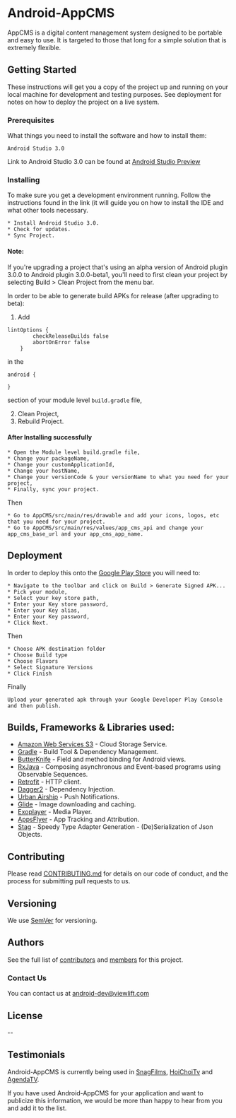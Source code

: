 # Android-AppCMS

AppCMS is a digital content management system designed to be portable and easy to use. It is targeted to those that long for a simple solution that is extremely flexible.

## Getting Started

These instructions will get you a copy of the project up and running on your local machine for development and testing purposes. See deployment for notes on how to deploy the project on a live system.

### Prerequisites

What things you need to install the software and how to install them:

```
Android Studio 3.0
```
Link to Android Studio 3.0 can be found at [Android Studio Preview](https://developer.android.com/studio/preview/index.html)

### Installing

To make sure you get a development environment running. Follow the instructions found in the link (it will guide you on how to install the IDE and what other tools necessary.

```
* Install Android Studio 3.0.
* Check for updates.
* Sync Project.
```
#### Note: 
If you're upgrading a project that's using an alpha version of Android plugin 3.0.0 to Android plugin 3.0.0-beta1, you'll need to first clean your project by selecting Build > Clean Project from the menu bar.

In order to be able to generate build APKs for release (after upgrading to beta):

1. Add
```
lintOptions {
        checkReleaseBuilds false
        abortOnError false
    }
``` 
in the 
```
android { 

}
``` 
section of your module level ```build.gradle``` file,
    
2. Clean Project, 
3. Rebuild Project.

#### After Installing successfully
```
* Open the Module level build.gradle file,
* Change your packageName,
* Change your customApplicationId,
* Change your hostName,
* Change your versionCode & your versionName to what you need for your project,
* Finally, sync your project.
```
Then

```
* Go to AppCMS/src/main/res/drawable and add your icons, logos, etc that you need for your project.
* Go to AppCMS/src/main/res/values/app_cms_api and change your app_cms_base_url and your app_cms_app_name.
```

## Deployment

In order to deploy this onto the [Google Play Store](https://play.google.com/store?hl=en) you will need to:

```
* Navigate to the toolbar and click on Build > Generate Signed APK...
* Pick your module,
* Select your key store path,
* Enter your Key store password,
* Enter your Key alias,
* Enter your Key password,
* Click Next.
```
Then 
```
* Choose APK destination folder
* Choose Build type
* Choose Flavors
* Select Signature Versions
* Click Finish
```
Finally
```
Upload your generated apk through your Google Developer Play Console and then publish.
```

## Builds, Frameworks & Libraries used:

* [Amazon Web Services S3](https://aws.amazon.com/s3/) - Cloud Storage Service.
* [Gradle](https://gradle.org/) - Build Tool & Dependency Management.
* [ButterKnife](http://jakewharton.github.io/butterknife/) - Field and method binding for Android views.
* [RxJava](https://github.com/ReactiveX/RxJava) - Composing asynchronous and Event-based programs using Observable Sequences.
* [Retrofit](http://square.github.io/retrofit/) - HTTP client.
* [Dagger2](https://google.github.io/dagger/) - Dependency Injection.
* [Urban Airship](https://docs.urbanairship.com/platform/) - Push Notifications.
* [Glide](https://github.com/bumptech/glide) - Image downloading and caching.
* [Exoplayer](https://github.com/google/ExoPlayer) - Media Player.
* [AppsFlyer](https://support.appsflyer.com/hc/en-us/articles/207032126-AppsFlyer-SDK-Integration-Android) - App Tracking and Attribution.
* [Stag](https://github.com/vimeo/stag-java) - Speedy Type Adapter Generation - (De)Serialization of Json Objects.

## Contributing

Please read [CONTRIBUTING.md](https://github.com/snagfilms/android-appcms/blob/master/CONTRIBUTING.md) for details on our code of conduct, and the process for submitting pull requests to us.

## Versioning

We use [SemVer](http://semver.org/) for versioning.

## Authors

See the full list of [contributors](https://github.com/snagfilms/android-appcms/graphs/contributors) and [members](https://github.com/snagfilms/android-appcms/network/members) for this project.

### Contact Us
You can contact us at android-dev@viewlift.com

## License

--

## Testimonials

Android-AppCMS is currently being used in [SnagFilms](https://www.snagfilms.com/), [HoiChoiTv](http://www.hoichoi.tv/) and [AgendaTV](http://agendatv.viewlift.com/).

If you have used Android-AppCMS for your application and want to publicize this information, we would be more than happy to hear from you and add it to the list.
